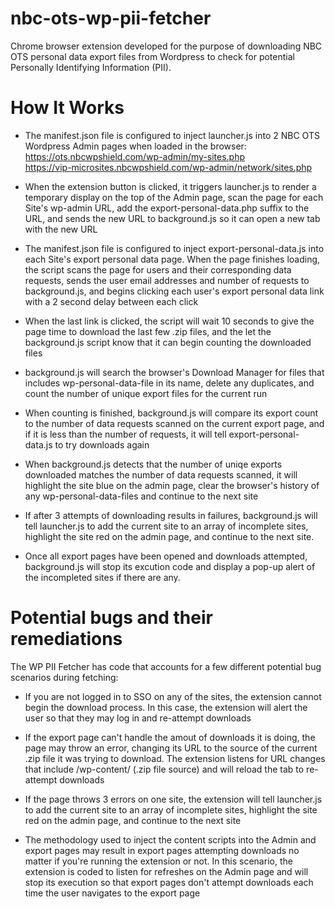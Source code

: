 # nbc-ots-wp-pii-fetcher
Chrome browser extension developed for the purpose of downloading NBC OTS personal data export files from Wordpress to check for potential Personally Identifying Information (PII).

# How It Works
- The manifest.json file is configured to inject launcher.js into 2 NBC OTS Wordpress Admin pages when loaded in the browser:  
  https://ots.nbcwpshield.com/wp-admin/my-sites.php  
  https://vip-microsites.nbcwpshield.com/wp-admin/network/sites.php

- When the extension button is clicked, it triggers launcher.js to render a temporary display on the top of the Admin page, scan the page for each Site's wp-admin URL, add the export-personal-data.php suffix to the URL, and sends the new URL to background.js so it can open a new tab with the new URL

- The manifest.json file is configured to inject export-personal-data.js into each Site's export personal data page. When the page finishes loading, the script scans the page for users and their corresponding data requests, sends the user email addresses and number of requests to background.js, and begins clicking each user's export personal data link with a 2 second delay between each click

- When the last link is clicked, the script will wait 10 seconds to give the page time to download the last few .zip files, and the let the background.js script know that it can begin counting the downloaded files

- background.js will search the browser's Download Manager for files that includes wp-personal-data-file in its name, delete any duplicates, and count the number of unique export files for the current run

- When counting is finished, background.js will compare its export count to the number of data requests scanned on the current export page, and if it is less than the number of requests, it will tell export-personal-data.js to try downloads again

- When background.js detects that the number of uniqe exports downloaded matches the number of data requests scanned, it will highlight the site blue on the admin page, clear the browser's history of any wp-personal-data-files and continue to the next site

- If after 3 attempts of downloading results in failures, background.js will tell launcher.js to add the current site to an array of incomplete sites, highlight the site red on the admin page, and continue to the next site.

- Once all export pages have been opened and downloads attempted, background.js will stop its excution code and display a pop-up alert of the incompleted sites if there are any.

# Potential bugs and their remediations
The WP PII Fetcher has code that accounts for a few different potential bug scenarios during fetching:

- If you are not logged in to SSO on any of the sites, the extension cannot begin the download process. In this case, the extension will alert the user so that they may log in and re-attempt downloads

- If the export page can't handle the amout of downloads it is doing, the page may throw an error, changing its URL to the source of the current .zip file it was trying to download. The extension listens for URL changes that include /wp-content/ (.zip file source) and will reload the tab to re-attempt downloads

- If the page throws 3 errors on one site, the extension will tell launcher.js to add the current site to an array of incomplete sites, highlight the site red on the admin page, and continue to the next site

- The methodology used to inject the content scripts into the Admin and export pages may result in export pages attempting downloads no matter if you're running the extension or not. In this scenario, the extension is coded to listen for refreshes on the Admin page and will stop its execution so that export pages don't attempt downloads each time the user navigates to the export page